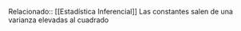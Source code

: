 Relacionado:: [[Estadística Inferencial]]
Las constantes salen de una varianza elevadas al cuadrado 